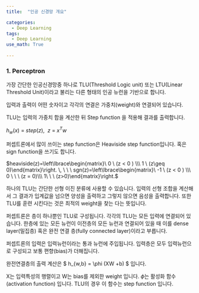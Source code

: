 ```yaml
---
title:  "인공 신경망 개요"

categories:
  - Deep Learning
tags:
  - Deep Learning
use_math: True
    
---
```




### 1. Perceptron

가장 간단한 인공신경망중 하나로 TLU(Threshold Logic unit) 또는 LTU(Linear Threshold Unit)이라고 불리는
다른 형태의 인공 뉴런을 기반으로 합니다.

입력과 출력이 어떤 숫자이고 각각의 연결은 가중치(weight)와 연결되어 있습니다.

TLU는 입력의 가중치 합을 계산한 뒤 Step function 을 적용해 결과를 출력합니다.

$h_w(x)\ =\ step(z),\ \ z\ =\ x^Tw$

퍼셉트론에서 많이 쓰이는 step function은 Heaviside step function입니다.
혹은 sign function을 쓰기도 합니다.

$heaviside(z)=\left\lbrace\begin{matrix}\ 0 \ (z < 0 ) \\\ 1 \ (z\geq 0)\end{matrix}\right. \, \  \ \ sgn(z)=\left\lbrace\begin{matrix}\ -1 \  (z < 0 ) \\\ 0 \ \ \ (z = 0)\\\ 1\ \ \ (z>0)\end{matrix}\right.$

하나의 TLU는 간단한 선형 이진 분류에 사용할 수 있습니다. 
입력의 선형 조합을 계산해서 그 결과가 입계값을 넘으면 양성을 출력하고 그렇지 않으면 음성을 출력합니다. 
또한 TLU를 훈련 시킨다는 것은 최적의 weight을 찾는 다는 뜻입니다.

퍼셉트론은 층이 하나뿐인 TLU로 구성됩니다. 각각의 TLU는 모든 입력에 연결되어 있습니다.
한층에 있는 모든 뉴런이 이전층의 모든 뉴런과 연결되어 있을 때 이를 dense layer(밀집층) 혹은 
완전 연결 층(fully connected layer)이라고 부릅니다.

퍼셉트론의 입력은 입력뉴런이라는 통과 뉴런에 주입됩니다. 입력층은 모두 입력뉴런으로 구성되고 보통 편향(bias)가 더해집니다.

완전연결층의 출력 계산은
$ h_{w,b} = \phi (XW +b) $ 입니다.

X는 입력특성의 행렬이고 W는 bias를 제외한 weight 입니다.
$\phi$는 활성화 함수(activation function) 입니다.  TLU의 경우 이 함수는 step function 입니다.
